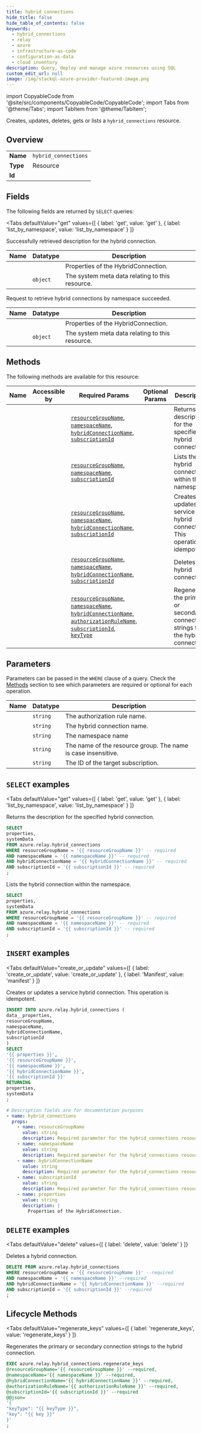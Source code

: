 ```yaml
--- 
title: hybrid_connections
hide_title: false
hide_table_of_contents: false
keywords:
  - hybrid_connections
  - relay
  - azure
  - infrastructure-as-code
  - configuration-as-data
  - cloud inventory
description: Query, deploy and manage azure resources using SQL
custom_edit_url: null
image: /img/stackql-azure-provider-featured-image.png
---
```


import CopyableCode from '@site/src/components/CopyableCode/CopyableCode';
import Tabs from '@theme/Tabs';
import TabItem from '@theme/TabItem';

Creates, updates, deletes, gets or lists a <code>hybrid_connections</code> resource.

## Overview
<table><tbody>
<tr><td><b>Name</b></td><td><code>hybrid_connections</code></td></tr>
<tr><td><b>Type</b></td><td>Resource</td></tr>
<tr><td><b>Id</b></td><td><CopyableCode code="azure.relay.hybrid_connections" /></td></tr>
</tbody></table>

## Fields

The following fields are returned by `SELECT` queries:

<Tabs
    defaultValue="get"
    values={[
        { label: 'get', value: 'get' },
        { label: 'list_by_namespace', value: 'list_by_namespace' }
    ]}
>
<TabItem value="get">

Successfully retrieved description for the hybrid connection.

<table>
<thead>
    <tr>
    <th>Name</th>
    <th>Datatype</th>
    <th>Description</th>
    </tr>
</thead>
<tbody>
<tr>
    <td><CopyableCode code="properties" /></td>
    <td><code></code></td>
    <td>Properties of the HybridConnection.</td>
</tr>
<tr>
    <td><CopyableCode code="systemData" /></td>
    <td><code>object</code></td>
    <td>The system meta data relating to this resource.</td>
</tr>
</tbody>
</table>
</TabItem>
<TabItem value="list_by_namespace">

Request to retrieve hybrid connections by namespace succeeded.

<table>
<thead>
    <tr>
    <th>Name</th>
    <th>Datatype</th>
    <th>Description</th>
    </tr>
</thead>
<tbody>
<tr>
    <td><CopyableCode code="properties" /></td>
    <td><code></code></td>
    <td>Properties of the HybridConnection.</td>
</tr>
<tr>
    <td><CopyableCode code="systemData" /></td>
    <td><code>object</code></td>
    <td>The system meta data relating to this resource.</td>
</tr>
</tbody>
</table>
</TabItem>
</Tabs>

## Methods

The following methods are available for this resource:

<table>
<thead>
    <tr>
    <th>Name</th>
    <th>Accessible by</th>
    <th>Required Params</th>
    <th>Optional Params</th>
    <th>Description</th>
    </tr>
</thead>
<tbody>
<tr>
    <td><a href="#get"><CopyableCode code="get" /></a></td>
    <td><CopyableCode code="select" /></td>
    <td><a href="#parameter-resourceGroupName"><code>resourceGroupName</code></a>, <a href="#parameter-namespaceName"><code>namespaceName</code></a>, <a href="#parameter-hybridConnectionName"><code>hybridConnectionName</code></a>, <a href="#parameter-subscriptionId"><code>subscriptionId</code></a></td>
    <td></td>
    <td>Returns the description for the specified hybrid connection.</td>
</tr>
<tr>
    <td><a href="#list_by_namespace"><CopyableCode code="list_by_namespace" /></a></td>
    <td><CopyableCode code="select" /></td>
    <td><a href="#parameter-resourceGroupName"><code>resourceGroupName</code></a>, <a href="#parameter-namespaceName"><code>namespaceName</code></a>, <a href="#parameter-subscriptionId"><code>subscriptionId</code></a></td>
    <td></td>
    <td>Lists the hybrid connection within the namespace.</td>
</tr>
<tr>
    <td><a href="#create_or_update"><CopyableCode code="create_or_update" /></a></td>
    <td><CopyableCode code="insert" /></td>
    <td><a href="#parameter-resourceGroupName"><code>resourceGroupName</code></a>, <a href="#parameter-namespaceName"><code>namespaceName</code></a>, <a href="#parameter-hybridConnectionName"><code>hybridConnectionName</code></a>, <a href="#parameter-subscriptionId"><code>subscriptionId</code></a></td>
    <td></td>
    <td>Creates or updates a service hybrid connection. This operation is idempotent.</td>
</tr>
<tr>
    <td><a href="#delete"><CopyableCode code="delete" /></a></td>
    <td><CopyableCode code="delete" /></td>
    <td><a href="#parameter-resourceGroupName"><code>resourceGroupName</code></a>, <a href="#parameter-namespaceName"><code>namespaceName</code></a>, <a href="#parameter-hybridConnectionName"><code>hybridConnectionName</code></a>, <a href="#parameter-subscriptionId"><code>subscriptionId</code></a></td>
    <td></td>
    <td>Deletes a hybrid connection.</td>
</tr>
<tr>
    <td><a href="#regenerate_keys"><CopyableCode code="regenerate_keys" /></a></td>
    <td><CopyableCode code="exec" /></td>
    <td><a href="#parameter-resourceGroupName"><code>resourceGroupName</code></a>, <a href="#parameter-namespaceName"><code>namespaceName</code></a>, <a href="#parameter-hybridConnectionName"><code>hybridConnectionName</code></a>, <a href="#parameter-authorizationRuleName"><code>authorizationRuleName</code></a>, <a href="#parameter-subscriptionId"><code>subscriptionId</code></a>, <a href="#parameter-keyType"><code>keyType</code></a></td>
    <td></td>
    <td>Regenerates the primary or secondary connection strings to the hybrid connection.</td>
</tr>
</tbody>
</table>

## Parameters

Parameters can be passed in the `WHERE` clause of a query. Check the [Methods](#methods) section to see which parameters are required or optional for each operation.

<table>
<thead>
    <tr>
    <th>Name</th>
    <th>Datatype</th>
    <th>Description</th>
    </tr>
</thead>
<tbody>
<tr id="parameter-authorizationRuleName">
    <td><CopyableCode code="authorizationRuleName" /></td>
    <td><code>string</code></td>
    <td>The authorization rule name.</td>
</tr>
<tr id="parameter-hybridConnectionName">
    <td><CopyableCode code="hybridConnectionName" /></td>
    <td><code>string</code></td>
    <td>The hybrid connection name.</td>
</tr>
<tr id="parameter-namespaceName">
    <td><CopyableCode code="namespaceName" /></td>
    <td><code>string</code></td>
    <td>The namespace name</td>
</tr>
<tr id="parameter-resourceGroupName">
    <td><CopyableCode code="resourceGroupName" /></td>
    <td><code>string</code></td>
    <td>The name of the resource group. The name is case insensitive.</td>
</tr>
<tr id="parameter-subscriptionId">
    <td><CopyableCode code="subscriptionId" /></td>
    <td><code>string</code></td>
    <td>The ID of the target subscription.</td>
</tr>
</tbody>
</table>

## `SELECT` examples

<Tabs
    defaultValue="get"
    values={[
        { label: 'get', value: 'get' },
        { label: 'list_by_namespace', value: 'list_by_namespace' }
    ]}
>
<TabItem value="get">

Returns the description for the specified hybrid connection.

```sql
SELECT
properties,
systemData
FROM azure.relay.hybrid_connections
WHERE resourceGroupName = '{{ resourceGroupName }}' -- required
AND namespaceName = '{{ namespaceName }}' -- required
AND hybridConnectionName = '{{ hybridConnectionName }}' -- required
AND subscriptionId = '{{ subscriptionId }}' -- required
;
```
</TabItem>
<TabItem value="list_by_namespace">

Lists the hybrid connection within the namespace.

```sql
SELECT
properties,
systemData
FROM azure.relay.hybrid_connections
WHERE resourceGroupName = '{{ resourceGroupName }}' -- required
AND namespaceName = '{{ namespaceName }}' -- required
AND subscriptionId = '{{ subscriptionId }}' -- required
;
```
</TabItem>
</Tabs>


## `INSERT` examples

<Tabs
    defaultValue="create_or_update"
    values={[
        { label: 'create_or_update', value: 'create_or_update' },
        { label: 'Manifest', value: 'manifest' }
    ]}
>
<TabItem value="create_or_update">

Creates or updates a service hybrid connection. This operation is idempotent.

```sql
INSERT INTO azure.relay.hybrid_connections (
data__properties,
resourceGroupName,
namespaceName,
hybridConnectionName,
subscriptionId
)
SELECT 
'{{ properties }}',
'{{ resourceGroupName }}',
'{{ namespaceName }}',
'{{ hybridConnectionName }}',
'{{ subscriptionId }}'
RETURNING
properties,
systemData
;
```
</TabItem>
<TabItem value="manifest">

```yaml
# Description fields are for documentation purposes
- name: hybrid_connections
  props:
    - name: resourceGroupName
      value: string
      description: Required parameter for the hybrid_connections resource.
    - name: namespaceName
      value: string
      description: Required parameter for the hybrid_connections resource.
    - name: hybridConnectionName
      value: string
      description: Required parameter for the hybrid_connections resource.
    - name: subscriptionId
      value: string
      description: Required parameter for the hybrid_connections resource.
    - name: properties
      value: string
      description: |
        Properties of the HybridConnection.
```
</TabItem>
</Tabs>


## `DELETE` examples

<Tabs
    defaultValue="delete"
    values={[
        { label: 'delete', value: 'delete' }
    ]}
>
<TabItem value="delete">

Deletes a hybrid connection.

```sql
DELETE FROM azure.relay.hybrid_connections
WHERE resourceGroupName = '{{ resourceGroupName }}' --required
AND namespaceName = '{{ namespaceName }}' --required
AND hybridConnectionName = '{{ hybridConnectionName }}' --required
AND subscriptionId = '{{ subscriptionId }}' --required
;
```
</TabItem>
</Tabs>


## Lifecycle Methods

<Tabs
    defaultValue="regenerate_keys"
    values={[
        { label: 'regenerate_keys', value: 'regenerate_keys' }
    ]}
>
<TabItem value="regenerate_keys">

Regenerates the primary or secondary connection strings to the hybrid connection.

```sql
EXEC azure.relay.hybrid_connections.regenerate_keys 
@resourceGroupName='{{ resourceGroupName }}' --required, 
@namespaceName='{{ namespaceName }}' --required, 
@hybridConnectionName='{{ hybridConnectionName }}' --required, 
@authorizationRuleName='{{ authorizationRuleName }}' --required, 
@subscriptionId='{{ subscriptionId }}' --required 
@@json=
'{
"keyType": "{{ keyType }}", 
"key": "{{ key }}"
}'
;
```
</TabItem>
</Tabs>

